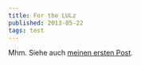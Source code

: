 ```yaml
---
title: For the LULz
published: 2013-05-22
tags: test
---
```


Mhm. Siehe auch [meinen ersten Post](/blog/hello-world-again/).
